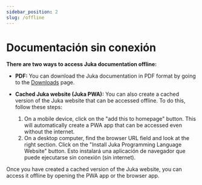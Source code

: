 ```yaml
---
sidebar_position: 2
slug: /offline
---
```


# Documentación sin conexión

**There are two ways to access Juka documentation offline:**

* **PDF:** You can download the Juka documentation in PDF format by going to the [Downloads](https://github.com/jukaLang/juka-website/releases/download/JukaLang/jukadocs.pdf) page.
* **Cached Juka website (Juka PWA):** You can also create a cached version of the Juka website that can be accessed offline. To do this, follow these steps:

    1. On a mobile device, click on the "add this to homepage" button. This will automatically create a PWA app that can be accessed even without the internet.
    2. On a desktop computer, find the browser URL field and look at the right section. Click on the "Install Juka Programming Language Website" button. Esto instalará una aplicación de navegador que puede ejecutarse sin conexión (sin internet).

Once you have created a cached version of the Juka website, you can access it offline by opening the PWA app or the browser app.
